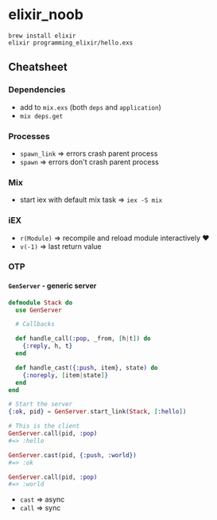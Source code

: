 # elixir_noob

```
brew install elixir
elixir programming_elixir/hello.exs
```

## Cheatsheet

### Dependencies

* add to `mix.exs` (both `deps` and `application`)
* `mix deps.get`

### Processes

* `spawn_link` => errors crash parent process
* `spawn` => errors don't crash parent process

### Mix

* start iex with default mix task => `iex -S mix`

### iEX

* `r(Module)` => recompile and reload module interactively :heart:
* `v(-1)` => last return value

### OTP

#### `GenServer` - generic server

```ex
defmodule Stack do
  use GenServer

  # Callbacks

  def handle_call(:pop, _from, [h|t]) do
    {:reply, h, t}
  end

  def handle_cast({:push, item}, state) do
    {:noreply, [item|state]}
  end
end

# Start the server
{:ok, pid} = GenServer.start_link(Stack, [:hello])

# This is the client
GenServer.call(pid, :pop)
#=> :hello

GenServer.cast(pid, {:push, :world})
#=> :ok

GenServer.call(pid, :pop)
#=> :world
```

* `cast` => async
* `call` => sync
